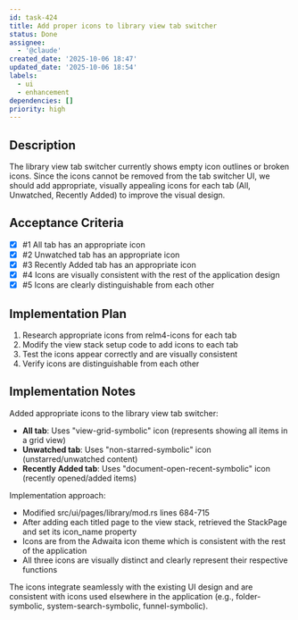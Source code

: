 ```yaml
---
id: task-424
title: Add proper icons to library view tab switcher
status: Done
assignee:
  - '@claude'
created_date: '2025-10-06 18:47'
updated_date: '2025-10-06 18:54'
labels:
  - ui
  - enhancement
dependencies: []
priority: high
---
```


## Description

The library view tab switcher currently shows empty icon outlines or broken icons. Since the icons cannot be removed from the tab switcher UI, we should add appropriate, visually appealing icons for each tab (All, Unwatched, Recently Added) to improve the visual design.

## Acceptance Criteria
<!-- AC:BEGIN -->
- [x] #1 All tab has an appropriate icon
- [x] #2 Unwatched tab has an appropriate icon
- [x] #3 Recently Added tab has an appropriate icon
- [x] #4 Icons are visually consistent with the rest of the application design
- [x] #5 Icons are clearly distinguishable from each other
<!-- AC:END -->


## Implementation Plan

1. Research appropriate icons from relm4-icons for each tab
2. Modify the view stack setup code to add icons to each tab
3. Test the icons appear correctly and are visually consistent
4. Verify icons are distinguishable from each other


## Implementation Notes

Added appropriate icons to the library view tab switcher:

- **All tab**: Uses "view-grid-symbolic" icon (represents showing all items in a grid view)
- **Unwatched tab**: Uses "non-starred-symbolic" icon (unstarred/unwatched content)
- **Recently Added tab**: Uses "document-open-recent-symbolic" icon (recently opened/added items)

Implementation approach:
- Modified src/ui/pages/library/mod.rs lines 684-715
- After adding each titled page to the view stack, retrieved the StackPage and set its icon_name property
- Icons are from the Adwaita icon theme which is consistent with the rest of the application
- All three icons are visually distinct and clearly represent their respective functions

The icons integrate seamlessly with the existing UI design and are consistent with icons used elsewhere in the application (e.g., folder-symbolic, system-search-symbolic, funnel-symbolic).
